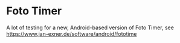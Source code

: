 # Foto Timer

A lot of testing for a new, Android-based version of Foto Timer, see https://www.jan-exner.de/software/android/fototime
